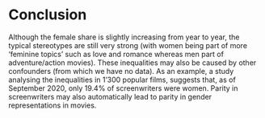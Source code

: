 
# Conclusion
Although the female share is slightly increasing from year to year, the typical stereotypes are still very strong (with women being part of more ‘feminine topics’ such as love and romance whereas men part of adventure/action movies). These inequalities may also be caused by other confounders (from which we have no data). As an example, a study analysing the inequalities in 1’300 popular films, suggests that, as of September 2020, only 19.4% of screenwriters were women. Parity in screenwriters may also automatically lead to parity in gender representations in movies.
